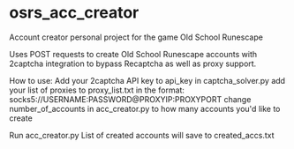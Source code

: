 # osrs_acc_creator
Account creator personal project for the game Old School Runescape

Uses POST requests to create Old School Runescape accounts with 2captcha integration to bypass Recaptcha as well as proxy support.

How to use:
Add your 2captcha API key to api_key in captcha_solver.py
add your list of proxies to proxy_list.txt in the format: socks5://USERNAME:PASSWORD@PROXYIP:PROXYPORT
change number_of_accounts in acc_creator.py to how many accounts you'd like to create

Run acc_creator.py
List of created accounts will save to created_accs.txt
